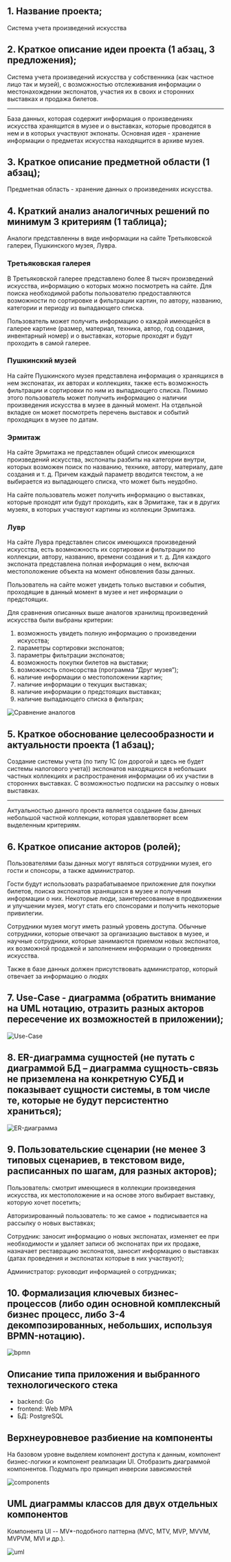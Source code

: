 
## 1. Название проекта;
Система учета произведений искусства

## 2. Краткое описание идеи проекта (1 абзац, 3 предложения);
Система учета произведений искусства у собственника (как частное лицо так и музей), с возможностью отслеживания информации о местонахождении экспонатов, участия их в своих и сторонних выставках и продажа билетов. 

--- 

База данных, которая содержит информация о произведениях искусства хранящится в музее и о выставках, которые проводятся в нем и в которых участвуют экпонаты. Основная идея - хранение информации о предметах искусства находящится в архиве музея.

## 3. Краткое описание предметной области (1 абзац);
Предметная область - хранение данных о произведениях искусства. 


## 4. Краткий анализ аналогичных решений по минимум 3 критериям (1 таблица);
Аналоги представленны в виде информации на сайте Третьяковской галереи, Пушкинского музея, Лувра.

### Третьяковская галерея

В Третьяковской галерее представлено более 8 тысяч произведений искусства, информацию о которых можно посмотреть на сайте. Для поиска необходимой работы пользователю предоставляются возможности по сортировке и фильтрации картин, по автору, названию, категории и периоду из выпадающего списка. 

Пользователь может получить информацию о каждой имеющейся в галерее картине (размер, материал, техника, автор, год создания, инвентарный номер) и о выставках, которые проходят и будут проходить в самой галерее.

### Пушкинский музей

На сайте Пушкинского музея представлена информация о хранящихся в нем экспонатах, их авторах и коллекциях, также есть возможность фильтрации и сортировки по ним из выпадающего списка. Помимо этого пользователь может получить информацию о наличии произведения искусства в музее в данный момент. На отдельной вкладке он может посмотреть перечень выставок и событий проходящих в музее по датам.


### Эрмитаж

На сайте Эрмитажа не представлен общий список имеющихся произведений искусства, экспонаты разбиты на категории внутри, которых возможен поиск по названию, технике, автору, материалу, дате создания и т. д. Причем каждый параметр вводится текстом, а не выбирается из выпадающего списка, что может быть неудобно.

На сайте пользователь может получить информацию о выставках, которые проходят или будут проходить, как в Эрмитаже, так и в других музеях, в которых участвуют картины из коллекции Эрмитажа.


### Лувр

На сайте Лувра представлен список имеющихся произведений искусства, есть возмножность их сортировки и фильтрации по коллекции, автору, названию, времени создания и т. д. Для каждого экспоната представлена полная информация о нем, включая местоположение объекта на момент обновления базы данных.

Пользователь на сайте может увидеть только выставки и события, проходящие в данный момент в музее и нет информации о предстоящих.

Для сравнения описанных выше аналогов хранилищ произведений искусства были выбраны критерии:

1. возможность увидеть полную информацию о  произведении искусства;
2. параметры сортировки экспонатов;
3. параметры фильтрации экспонатов;
4. возможность покупки билетов на выставки;
5. возможность спонсорства (программа “Друг музея”);
6. наличие информации о местоположении картин;
8. наличие информации о текущих выставках;
8. наличие информации о предстоящих выставках;
9. наличие выпадающего списка в фильтрах;

![Сравнение аналогов](img/cmp.png)

## 5. Краткое обоснование целесообразности и актуальности проекта (1 абзац);
Создание системы учета (по типу 1C (он дорогой и здесь не будет системы налогового учета)) экспонатов находящихся в небольших частных коллекциях и распространения информации об их участии в сторонних выставках. С возможностью подписки на рассылку о новых выставках. 

--- 

Актуальностью данного проекта является создание базы данных небольшой частной коллекции, которая удавлетворяет всем выделенным критериям.

## 6. Краткое описание акторов (ролей);
Пользователями базы данных могут являться сотрудники музея, его гости и спонсоры, а также администратор. 

Гости будут использовать разрабатываемое приложение для покупки билетов, поиска экспонатов хранящихся в музее и получения информации о них. Некоторые люди, заинтересованные в продвижении и улучшении музея, могут стать его спонсорами и получить некоторые привилегии.  

Сотрудники музея могут иметь разный уровень доступа. Обычные сотрудники, которые отвечают за организацию выставок в музее, и научные сотрудники, которые занимаются приемом новых экспонатов, их возможной продажей и заполнением информации о проведениях искусства.

Также в базе данных должен присутствовать администратор, который отвечает за информацию о людях

## 7. Use-Case - диаграмма (обратить внимание на UML нотацию, отразить разных акторов пересечение их возможностей в приложении); 

![Use-Case](img/user-case-3.png)

## 8. ER-диаграмма сущностей (не путать с диаграммой БД – диаграмма сущность-связь не приземлена на конкретную СУБД и показывает сущности системы, в том числе те, которые не будут персистентно храниться);


![ER-диаграмма](img/ER_RU.png)

##  9. Пользовательские сценарии (не менее 3 типовых сценариев, в текстовом виде, расписанных по шагам, для разных акторов);

Пользователь: смотрит имеющиеся в коллекции произведения искусства, их местоположение и на основе этого выбирает выставку, которую хочет посетить;

Авторизированный пользователь: то же самое + подписывается на рассылку о новых выставках;

Сотрудник: заносит информацию о новых экспонатах, изменяет ее при необходимости и удаляет записи об экспонатах при их продаже, назначает реставрацию экспонатов, заносит информацию о выставках (датах проведения и экспонатах которые в них участвуют);

Администратор: руководит информацией о сотрудниках;

## 10. Формализация ключевых бизнес-процессов (либо один основной комплексный бизнес процесс, либо 3-4 декомпозированных, небольших, используя BPMN-нотацию).

![bpmn](img/BPMN.png)

 
 ## Описание типа приложения и выбранного технологического стека

- backend: Go
- frontend: Web MPA
- БД: PostgreSQL

 ## Верхнеуровневое разбиение на компоненты

 На базовом уровне выделяем компонент доступа к данным, компонент бизнес-логики и компонент реализации UI. Отобразить диаграммой компонентов. Подумать про принцип инверсии зависимостей

![components](img/components.svg)


 ## UML диаграммы классов для двух отдельных компонентов
 Компонента UI -- 
MV*-подобного паттерна (MVC, MTV, MVP, MVVM, MVPVM, MVI и др.).

![uml](img/uml.svg)











  

